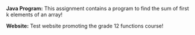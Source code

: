 **Java Program:** This assignment contains a program to find the sum of first k elements of an array!

**Website:** Test website promoting the grade 12 functions course!